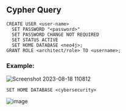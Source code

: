 ## Cypher Query

    CREATE USER <user-name>
      SET PASSWORD "<password>"
      SET PASSWORD CHANGE NOT REQUIRED
      SET STATUS ACTIVE
      SET HOME DATABASE <neo4j>;
    GRANT ROLE <architect/role> TO <username>;

### Example:
![Screenshot 2023-08-18 110812](https://github.com/arliputraa/create-username-and-role-in-neo4j-browser/assets/110078907/13670f58-0af1-4f24-9c0f-3417c96b6190)


    SET HOME DATABASE <cybersecurity>
![image](https://github.com/arliputraa/create-username-and-role-in-neo4j-browser/assets/110078907/f6d2efe2-1a1e-45c1-8a2e-69e8145907f7)
